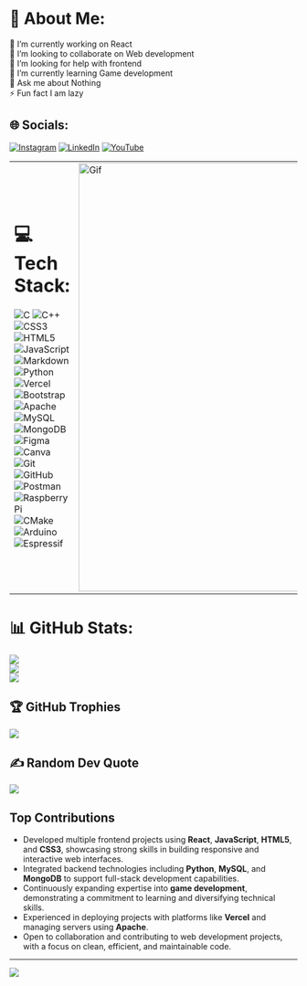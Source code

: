 # 💫 About Me:
🔭 I’m currently working on React <br>👯 I’m looking to collaborate on Web development<br>🤝 I’m looking for help with frontend<br>🌱 I’m currently learning Game development<br>💬 Ask me about Nothing<br>⚡ Fun fact I am lazy


## 🌐 Socials:
[![Instagram](https://img.shields.io/badge/Instagram-%23E4405F.svg?logo=Instagram&logoColor=white)](https://instagram.com/https://www.instagram.com/_asheed_e_/) [![LinkedIn](https://img.shields.io/badge/LinkedIn-%230077B5.svg?logo=linkedin&logoColor=white)](https://linkedin.com/in/https://www.linkedin.com/in/asheed-eliyangod/) [![YouTube](https://img.shields.io/badge/YouTube-%23FF0000.svg?logo=YouTube&logoColor=white)](https://youtube.com/@https://www.youtube.com/@Solo_Rivalyt) 

<table>
  <tr>
    <td>

# 💻 Tech Stack:

![C](https://img.shields.io/badge/c-%2300599C.svg?style=for-the-badge&logo=c&logoColor=white) 
![C++](https://img.shields.io/badge/c++-%2300599C.svg?style=for-the-badge&logo=c%2B%2B&logoColor=white) 
![CSS3](https://img.shields.io/badge/css3-%231572B6.svg?style=for-the-badge&logo=css3&logoColor=white) 
![HTML5](https://img.shields.io/badge/html5-%23E34F26.svg?style=for-the-badge&logo=html5&logoColor=white) 
![JavaScript](https://img.shields.io/badge/javascript-%23323330.svg?style=for-the-badge&logo=javascript&logoColor=%23F7DF1E) 
![Markdown](https://img.shields.io/badge/markdown-%23000000.svg?style=for-the-badge&logo=markdown&logoColor=white) 
![Python](https://img.shields.io/badge/python-3670A0?style=for-the-badge&logo=python&logoColor=ffdd54) 
![Vercel](https://img.shields.io/badge/vercel-%23000000.svg?style=for-the-badge&logo=vercel&logoColor=white) 
![Bootstrap](https://img.shields.io/badge/bootstrap-%238511FA.svg?style=for-the-badge&logo=bootstrap&logoColor=white) 
![Apache](https://img.shields.io/badge/apache-%23D42029.svg?style=for-the-badge&logo=apache&logoColor=white) 
![MySQL](https://img.shields.io/badge/mysql-4479A1.svg?style=for-the-badge&logo=mysql&logoColor=white) 
![MongoDB](https://img.shields.io/badge/MongoDB-%234ea94b.svg?style=for-the-badge&logo=mongodb&logoColor=white) 
![Figma](https://img.shields.io/badge/figma-%23F24E1E.svg?style=for-the-badge&logo=figma&logoColor=white) 
![Canva](https://img.shields.io/badge/Canva-%2300C4CC.svg?style=for-the-badge&logo=Canva&logoColor=white) 
![Git](https://img.shields.io/badge/git-%23F05033.svg?style=for-the-badge&logo=git&logoColor=white) 
![GitHub](https://img.shields.io/badge/github-%23121011.svg?style=for-the-badge&logo=github&logoColor=white) 
![Postman](https://img.shields.io/badge/Postman-FF6C37?style=for-the-badge&logo=postman&logoColor=white) 
![Raspberry Pi](https://img.shields.io/badge/-RaspberryPi-C51A4A?style=for-the-badge&logo=Raspberry-Pi) 
![CMake](https://img.shields.io/badge/CMake-%23008FBA.svg?style=for-the-badge&logo=cmake&logoColor=white) 
![Arduino](https://img.shields.io/badge/-Arduino-00979D?style=for-the-badge&logo=Arduino&logoColor=white) 
![Espressif](https://img.shields.io/badge/espressif-E7352C.svg?style=for-the-badge&logo=espressif&logoColor=white)
  <td>
      <img src="https://camo.githubusercontent.com/417eb0441e2e632d497f8bccca6845a75f5974743a8ae1f8fbe64b794a0e53dc/68747470733a2f2f692e696d67666c69702e636f6d2f363565667a6f2e676966" alt="Gif" width="750" />
    </td>
  </tr>
</table>



# 📊 GitHub Stats:
![](https://github-readme-stats.vercel.app/api?username=AsheedEliyangod&theme=vue-dark&hide_border=false&include_all_commits=true&count_private=true)<br/>
![](https://github-readme-streak-stats.herokuapp.com/?user=AsheedEliyangod&theme=vue-dark&hide_border=false)<br/>
![](https://github-readme-stats.vercel.app/api/top-langs/?username=AsheedEliyangod&theme=vue-dark&hide_border=false&include_all_commits=true&count_private=true&layout=compact)

## 🏆 GitHub Trophies
![](https://github-profile-trophy.vercel.app/?username=AsheedEliyangod&theme=radical&no-frame=false&no-bg=true&margin-w=4)

## ✍️ Random Dev Quote
![](https://quotes-github-readme.vercel.app/api?type=horizontal&theme=radical)

## Top Contributions

- Developed multiple frontend projects using **React**, **JavaScript**, **HTML5**, and **CSS3**, showcasing strong skills in building responsive and interactive web interfaces.
- Integrated backend technologies including **Python**, **MySQL**, and **MongoDB** to support full-stack development capabilities.
- Continuously expanding expertise into **game development**, demonstrating a commitment to learning and diversifying technical skills.
- Experienced in deploying projects with platforms like **Vercel** and managing servers using **Apache**.
- Open to collaboration and contributing to web development projects, with a focus on clean, efficient, and maintainable code.


---
[![](https://visitcount.itsvg.in/api?id=AsheedEliyangod&icon=0&color=0)](https://visitcount.itsvg.in)

<!-- Proudly created with GPRM ( https://gprm.itsvg.in ) -->
